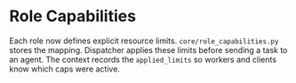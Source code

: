# Role Capabilities

Each role now defines explicit resource limits. `core/role_capabilities.py` stores the mapping.
Dispatcher applies these limits before sending a task to an agent. The context records the
`applied_limits` so workers and clients know which caps were active.
